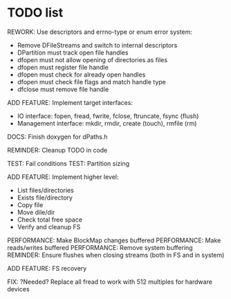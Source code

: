 # TODO list

REWORK: Use descriptors and errno-type or enum error system:

* Remove DFileStreams and switch to internal descriptors
* DPartition must track open file handles
* dfopen must not allow opening of directories as files
* dfopen must register file handle
* dfopen must check for already open handles
* dfopen must check file flags and match handle type
* dfclose must remove file handle

ADD FEATURE: Implement target interfaces:

* IO interface: fopen, fread, fwrite, fclose, ftruncate, fsync (flush)
* Management interface: mkdir, rmdir, create (touch), rmfile (rm)

DOCS: Finish doxygen for dPaths.h

REMINDER: Cleanup TODO in code

TEST: Fail conditions
TEST: Partition sizing

ADD FEATURE: Implement higher level:

* List files/directories
* Exists file/directory
* Copy file
* Move dile/dir
* Check total free space
* Verify and cleanup FS

PERFORMANCE: Make BlockMap changes buffered
PERFORMANCE: Make reads/writes buffered
PERFORMANCE: Remove system buffering
REMINDER: Ensure flushes when closing streams (both in FS and in system)

ADD FEATURE: FS recovery

FIX: ?Needed? Replace all fread to work with 512 multiples for hardware devices
